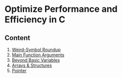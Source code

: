 # Optimize Performance and Efficiency in C

## Content

1. [Weird-Symbol Roundup](https://github.com/fthcknmz/C-Optimize-Performance-and-Efficiency/tree/main/Symbol%20Roundup)
2. [Main Function Arguments](https://github.com/fthcknmz/C-Optimize-Performance-and-Efficiency/tree/main/Main%20Function%20Arguments)
3. [Beyond Basic Variables](https://github.com/fthcknmz/C-Optimize-Performance-and-Efficiency/tree/main/Beyond%20Basic%20Variables)
4. [Arrays & Structures](https://github.com/fthcknmz/C-Optimize-Performance-and-Efficiency/tree/main/Arrays%20and%20Structures)
5. [Pointer]()



